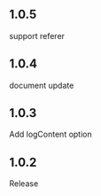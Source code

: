 ## 1.0.5

support referer

## 1.0.4

document update

## 1.0.3

Add logContent option

## 1.0.2

Release
